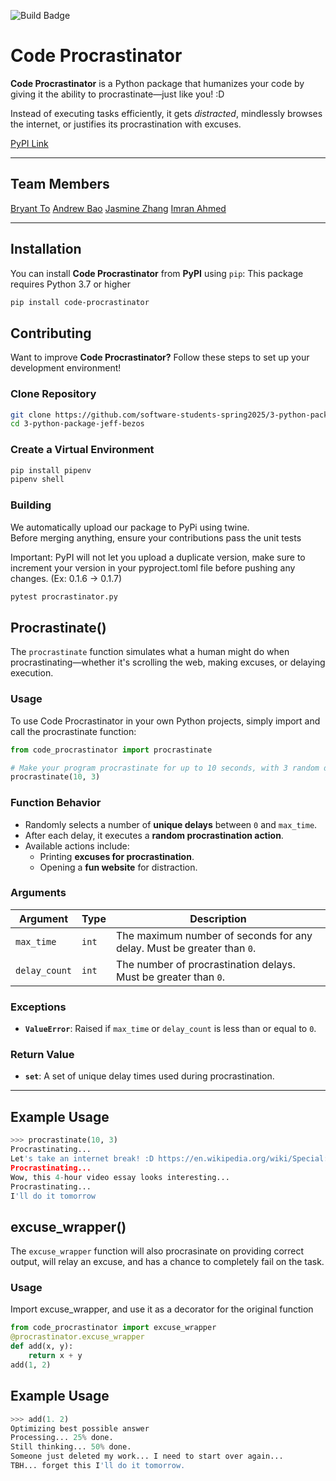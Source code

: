 ![Build Badge](https://github.com/software-students-spring2025/3-python-package-jeff-bezos/actions/workflows/build.yml/badge.svg?event=pull_request)

# Code Procrastinator

**Code Procrastinator** is a Python package that humanizes your code by giving it the ability to procrastinate—just like you! :D 

Instead of executing tasks efficiently, it gets *distracted*, mindlessly browses the internet, or justifies its procrastination with excuses. 

[PyPI Link](https://pypi.org/project/code-procrastinator/)

---
## Team Members
[Bryant To](https://github.com/bryantto08)
[Andrew Bao](https://github.com/andrew-bao)
[Jasmine Zhang](https://github.com/Jasminezhang666666)
[Imran Ahmed](https://github.com/mxa5251)

---

## **Installation**
You can install **Code Procrastinator** from **PyPI** using `pip`:
This package requires Python 3.7 or higher

```sh
pip install code-procrastinator
```

## **Contributing**
Want to improve **Code Procrastinator?** Follow these steps to set up your development environment!

### **Clone Repository**
```sh
git clone https://github.com/software-students-spring2025/3-python-package-jeff-bezos.git
cd 3-python-package-jeff-bezos
```

### **Create a Virtual Environment**
```sh
pip install pipenv
pipenv shell
```

### **Building**
We automatically upload our package to PyPi using twine.\
Before merging anything, ensure your contributions pass the unit tests

Important: PyPI will not let you upload a duplicate version, make sure to increment your version in your pyproject.toml file before pushing any changes. (Ex: 0.1.6 -> 0.1.7)
```sh
pytest procrastinator.py
```

## **Procrastinate()**
The `procrastinate` function simulates what a human might do when procrastinating—whether it's scrolling the web, making excuses, or delaying execution.

### **Usage**
To use Code Procrastinator in your own Python projects, simply import and call the procrastinate function:
```python
from code_procrastinator import procrastinate

# Make your program procrastinate for up to 10 seconds, with 3 random delays
procrastinate(10, 3)
```

### **Function Behavior**
- Randomly selects a number of **unique delays** between `0` and `max_time`.
- After each delay, it executes a **random procrastination action**.
- Available actions include:
  - Printing **excuses for procrastination**.
  - Opening a **fun website** for distraction.

### **Arguments**
| Argument    | Type | Description |
|------------|------|-------------|
| `max_time`  | `int`  | The maximum number of seconds for any delay. Must be greater than `0`. |
| `delay_count` | `int`  | The number of procrastination delays. Must be greater than `0`. |

### **Exceptions**
- **`ValueError`**: Raised if `max_time` or `delay_count` is less than or equal to `0`.

### **Return Value**
- **`set`**: A set of unique delay times used during procrastination.

---

## **Example Usage**
```python
>>> procrastinate(10, 3)
Procrastinating...
Let's take an internet break! :D https://en.wikipedia.org/wiki/Special:Random
Procrastinating...
Wow, this 4-hour video essay looks interesting...
Procrastinating...
I'll do it tomorrow
```

## **excuse_wrapper()**
The `excuse_wrapper` function will also procrasinate on providing correct output, will relay an excuse, and has a chance to completely fail on the task.

### **Usage**
Import excuse_wrapper, and use it as a decorator for the original function
```python
from code_procrastinator import excuse_wrapper
@procrastinator.excuse_wrapper
def add(x, y):
    return x + y
add(1, 2)
```
## **Example Usage**
```python
>>> add(1. 2)
Optimizing best possible answer
Processing... 25% done.
Still thinking... 50% done.
Someone just deleted my work... I need to start over again...
TBH... forget this I'll do it tomorrow.
```

